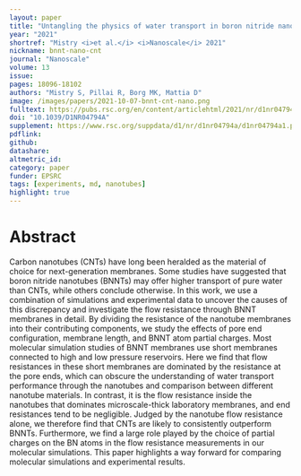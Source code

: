 ```yaml
---
layout: paper
title: "Untangling the physics of water transport in boron nitride nanotubes"
year: "2021"
shortref: "Mistry <i>et al.</i> <i>Nanoscale</i> 2021"
nickname: bnnt-nano-cnt
journal: "Nanoscale"
volume: 13
issue: 
pages: 18096-18102
authors: "Mistry S, Pillai R, Borg MK, Mattia D"
image: /images/papers/2021-10-07-bnnt-cnt-nano.png
fulltext: https://pubs.rsc.org/en/content/articlehtml/2021/nr/d1nr04794a
doi: "10.1039/D1NR04794A" 
supplement: https://www.rsc.org/suppdata/d1/nr/d1nr04794a/d1nr04794a1.pdf
pdflink: 
github:
datashare: 
altmetric_id: 
category: paper
funder: EPSRC
tags: [experiments, md, nanotubes]
highlight: true
---
```


# Abstract 

Carbon nanotubes (CNTs) have long been heralded as the material of choice for next-generation membranes. Some studies have suggested that boron nitride nanotubes (BNNTs) may offer higher transport of pure water than CNTs, while others conclude otherwise. In this work, we use a combination of simulations and experimental data to uncover the causes of this discrepancy and investigate the flow resistance through BNNT membranes in detail. By dividing the resistance of the nanotube membranes into their contributing components, we study the effects of pore end configuration, membrane length, and BNNT atom partial charges. Most molecular simulation studies of BNNT membranes use short membranes connected to high and low pressure reservoirs. Here we find that flow resistances in these short membranes are dominated by the resistance at the pore ends, which can obscure the understanding of water transport performance through the nanotubes and comparison between different nanotube materials. In contrast, it is the flow resistance inside the nanotubes that dominates microscale-thick laboratory membranes, and end resistances tend to be negligible. Judged by the nanotube flow resistance alone, we therefore find that CNTs are likely to consistently outperform BNNTs. Furthermore, we find a large role played by the choice of partial charges on the BN atoms in the flow resistance measurements in our molecular simulations. This paper highlights a way forward for comparing molecular simulations and experimental results.

